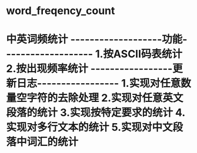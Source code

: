 # word_freqency_count
# 中英词频统计 -------------------功能-------------------   1.按ASCII码表统计   2.按出现频率统计      -----------------更新日志-----------------   1.实现对任意数量空字符的去除处理   2.实现对任意英文段落的统计   3.实现按特定要求的统计   4.实现对多行文本的统计   5.实现对中文段落中词汇的统计  
